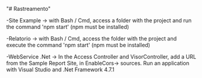 "# Rastreamento" 

-Site Example -> with Bash / Cmd, access a folder with the project and run the command 'npm start' (npm must be installed)

-Relatorio -> with Bash / Cmd, access the folder with the project and execute the command 'npm start' (npm must be installed)

-WebService .Net -> In the Access Controller and VisorController, add a URL from the Sample Report Site, in EnableCors-> sources. Run an application with Visual Studio and .Net Framework 4.7.1